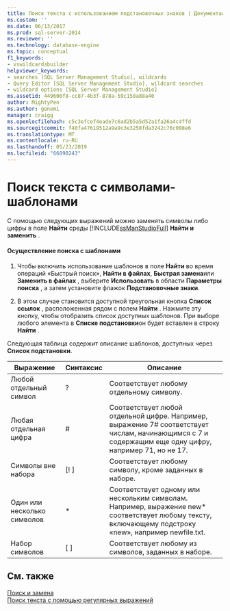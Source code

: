 ```yaml
---
title: Поиск текста с использованием подстановочных знаков | Документация Майкрософт
ms.custom: ''
ms.date: 06/13/2017
ms.prod: sql-server-2014
ms.reviewer: ''
ms.technology: database-engine
ms.topic: conceptual
f1_keywords:
- vswildcardsbuilder
helpviewer_keywords:
- searches [SQL Server Management Studio], wildcards
- Query Editor [SQL Server Management Studio], wildcard searches
- wildcard options [SQL Server Management Studio]
ms.assetid: 449600f8-cc87-4b3f-878a-59c158a88a40
author: MightyPen
ms.author: genemi
manager: craigg
ms.openlocfilehash: c5c3efcef4eade7c6ad2b5a5d52a1fa26a4c4ffd
ms.sourcegitcommit: f40fa47619512a9a9c3e3258fda3242c76c008e6
ms.translationtype: MT
ms.contentlocale: ru-RU
ms.lasthandoff: 05/23/2019
ms.locfileid: "66090243"
---
```

# <a name="search-text-with-wildcards"></a>Поиск текста с символами-шаблонами
  С помощью следующих выражений можно заменять символы либо цифры в поле **Найти** среды [!INCLUDE[ssManStudioFull](../../includes/ssmanstudiofull-md.md)] **Найти и заменить** .  
  
#### <a name="to-search-using-wildcards"></a>Осуществление поиска с шаблонами  
  
1.  Чтобы включить использование шаблонов в поле **Найти** во время операций «Быстрый поиск», **Найти в файлах**, **Быстрая замена**или **Заменить в файлах** , выберите **Использовать** в области **Параметры поиска** , а затем установите флажок **Подстановочные знаки**.  
  
2.  В этом случае становится доступной треугольная кнопка **Список ссылок** , расположенная рядом с полем **Найти** . Нажмите эту кнопку, чтобы отобразить список доступных шаблонов. При выборе любого элемента в **Списке подстановки**он будет вставлен в строку **Найти** .  
  
 Следующая таблица содержит описание шаблонов, доступных через **Список подстановки**.  
  
|Выражение|Синтаксис|Описание|  
|----------------|------------|-----------------|  
|Любой отдельный символ|?|Соответствует любому отдельному символу.|  
|Любая отдельная цифра|#|Соответствует любой отдельной цифре. Например, выражение 7# соответствует числам, начинающимся с 7 и содержащим еще одну цифру, например 71, но не 17.|  
|Символы вне набора|[! ]|Соответствует любому символу, кроме заданных в наборе.|  
|Один или несколько символов|*|Соответствует одному или нескольким символам. Например, выражение new* соответствует любому тексту, включающему подстроку «new», например newfile.txt.|  
|Набор символов|[ ]|Соответствует любому из символов, заданных в наборе.|  
  
## <a name="see-also"></a>См. также  
 [Поиск и замена](search-and-replace.md)   
 [Поиск текста с помощью регулярных выражений](search-text-with-regular-expressions.md)  
